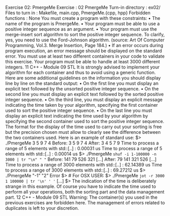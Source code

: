 Exercise 02: PmergeMe
Exercise : 02
PmergeMe
Turn-in directory : ex02/
Files to turn in : Makefile, main.cpp, PmergeMe.{cpp, hpp}
Forbidden functions : None
You must create a program with these constraints:
• The name of the program is PmergeMe.
• Your program must be able to use a positive integer sequence as an argument.
• Your program must use the merge-insert sort algorithm to sort the positive integer
sequence.
To clarify, yes, you need to use the Ford-Johnson algorithm.
(source: Art Of Computer Programming, Vol.3. Merge Insertion,
Page 184.)
• If an error occurs during program execution, an error message should be displayed
on the standard error.
You must use at least two different containers in your code to
validate this exercise. Your program must be able to handle at
least 3000 different integers.
11
C++ - Module 09 STL
It is strongly advised to implement your algorithm for each container
and thus to avoid using a generic function.
Here are some additional guidelines on the information you should display line by line
on the standard output:
• On the first line you must display an explicit text followed by the unsorted positive
integer sequence.
• On the second line you must display an explicit text followed by the sorted positive
integer sequence.
• On the third line, you must display an explicit message indicating the time taken
by your algorithm, specifying the first container used to sort the positive integer
sequence.
• On the last line you must display an explicit text indicating the time used by
your algorithm by specifying the second container used to sort the positive integer
sequence.
The format for the display of the time used to carry out your sorting
is free but the precision chosen must allow to clearly see the
difference between the two containers used.
Here is an example of standard use:
$> ./PmergeMe 3 5 9 7 4
Before: 3 5 9 7 4
After: 3 4 5 7 9
Time to process a range of 5 elements with std::[..] : 0.00031 us
Time to process a range of 5 elements with std::[..] : 0.00014 us
$> ./PmergeMe `shuf -i 1-100000 -n 3000 | tr "\n" " "`
Before: 141 79 526 321 [...]
After: 79 141 321 526 [...]
Time to process a range of 3000 elements with std::[..] : 62.14389 us
Time to process a range of 3000 elements with std::[..] : 69.27212 us
$> ./PmergeMe "-1" "2"
Error
$> # For OSX USER:
$> ./PmergeMe `jot -r 3000 1 100000 | tr '\n' ' '`
[...]
$>
The indication of the time is deliberately strange in this example.
Of course you have to indicate the time used to perform all your
operations, both the sorting part and the data management part.
12
C++ - Module 09 STL
Warning: The container(s) you used in the previous exercises are
forbidden here.
The management of errors related to duplicates is left to your
discretion.